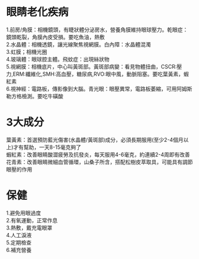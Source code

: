 # 眼睛老化疾病  
1.前房/角膜：相機鏡頭，有睫狀體分泌房水，營養角膜維持眼球壓力。乾眼症：鏡頭乾裂，角膜內皮受損。要吃魚油，熱敷    
2.水晶體：相機透鏡，讓光線聚焦視網膜。白內障：水晶體混濁  
3.虹膜；相機光圈  
4.玻璃體：眼球腔主體。飛蚊症：出現絲狀物  
5.視網膜：相機底片，中心叫黃斑部。黃斑部病變：看見物體扭曲，CSCR:壓力,ERM:纖維化,SMH:高血壓，糖尿病,RVO:眼中風，動脈阻塞。要吃葉黃素，蝦紅素  
6.視神經：電路板，傳影像到大腦。青光眼：眼壓異常，電路板萎縮，可用阿姆斯勒方格檢測。要吃牛磺酸  

# 3大成分
葉黃素：首選預防藍光傷害(水晶體/黃斑部)成分，必須長期服用(至少2-4個月以上)才有幫助，一天8-15毫克夠了  
蝦紅素：改善眼睛酸澀疲勞及抗發炎，每天服用4-6毫克，約連續2-4周即有改善  
花青素：改善眼睛微細血管循環，山桑子所含，搭配松樹皮萃取具，可能具有調節眼壓的作用  

# 保健
1.避免用眼過度  
2.有氧運動，正常作息  
3.熱敷，戴充電眼罩    
4.人工淚液  
5.定期檢查  
6.補充營養  
